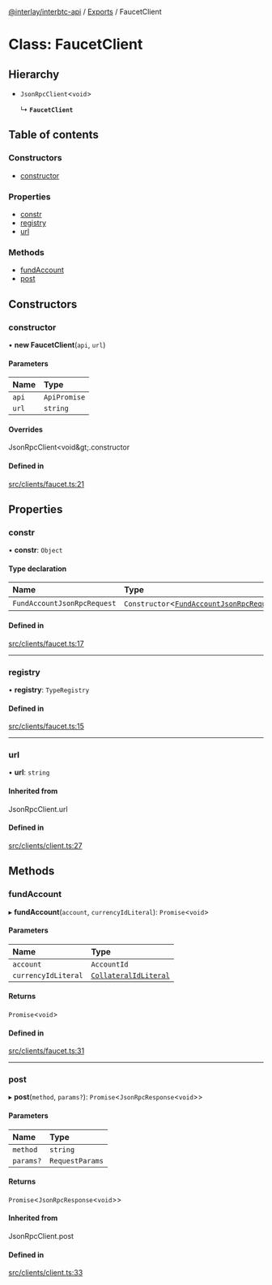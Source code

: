 [@interlay/interbtc-api](/README.md) / [Exports](/modules.md) / FaucetClient

# Class: FaucetClient

## Hierarchy

- `JsonRpcClient`<`void`\>

  ↳ **`FaucetClient`**

## Table of contents

### Constructors

- [constructor](/classes/FaucetClient.md#constructor)

### Properties

- [constr](/classes/FaucetClient.md#constr)
- [registry](/classes/FaucetClient.md#registry)
- [url](/classes/FaucetClient.md#url)

### Methods

- [fundAccount](/classes/FaucetClient.md#fundaccount)
- [post](/classes/FaucetClient.md#post)

## Constructors

### <a id="constructor" name="constructor"></a> constructor

• **new FaucetClient**(`api`, `url`)

#### Parameters

| Name | Type |
| :------ | :------ |
| `api` | `ApiPromise` |
| `url` | `string` |

#### Overrides

JsonRpcClient&lt;void\&gt;.constructor

#### Defined in

[src/clients/faucet.ts:21](https://github.com/interlay/interbtc-api/blob/cc6b72b/src/clients/faucet.ts#L21)

## Properties

### <a id="constr" name="constr"></a> constr

• **constr**: `Object`

#### Type declaration

| Name | Type |
| :------ | :------ |
| `FundAccountJsonRpcRequest` | `Constructor`<[`FundAccountJsonRpcRequest`](/interfaces/FundAccountJsonRpcRequest.md)\> |

#### Defined in

[src/clients/faucet.ts:17](https://github.com/interlay/interbtc-api/blob/cc6b72b/src/clients/faucet.ts#L17)

___

### <a id="registry" name="registry"></a> registry

• **registry**: `TypeRegistry`

#### Defined in

[src/clients/faucet.ts:15](https://github.com/interlay/interbtc-api/blob/cc6b72b/src/clients/faucet.ts#L15)

___

### <a id="url" name="url"></a> url

• **url**: `string`

#### Inherited from

JsonRpcClient.url

#### Defined in

[src/clients/client.ts:27](https://github.com/interlay/interbtc-api/blob/cc6b72b/src/clients/client.ts#L27)

## Methods

### <a id="fundaccount" name="fundaccount"></a> fundAccount

▸ **fundAccount**(`account`, `currencyIdLiteral`): `Promise`<`void`\>

#### Parameters

| Name | Type |
| :------ | :------ |
| `account` | `AccountId` |
| `currencyIdLiteral` | [`CollateralIdLiteral`](/modules.md#collateralidliteral) |

#### Returns

`Promise`<`void`\>

#### Defined in

[src/clients/faucet.ts:31](https://github.com/interlay/interbtc-api/blob/cc6b72b/src/clients/faucet.ts#L31)

___

### <a id="post" name="post"></a> post

▸ **post**(`method`, `params?`): `Promise`<`JsonRpcResponse`<`void`\>\>

#### Parameters

| Name | Type |
| :------ | :------ |
| `method` | `string` |
| `params?` | `RequestParams` |

#### Returns

`Promise`<`JsonRpcResponse`<`void`\>\>

#### Inherited from

JsonRpcClient.post

#### Defined in

[src/clients/client.ts:33](https://github.com/interlay/interbtc-api/blob/cc6b72b/src/clients/client.ts#L33)
